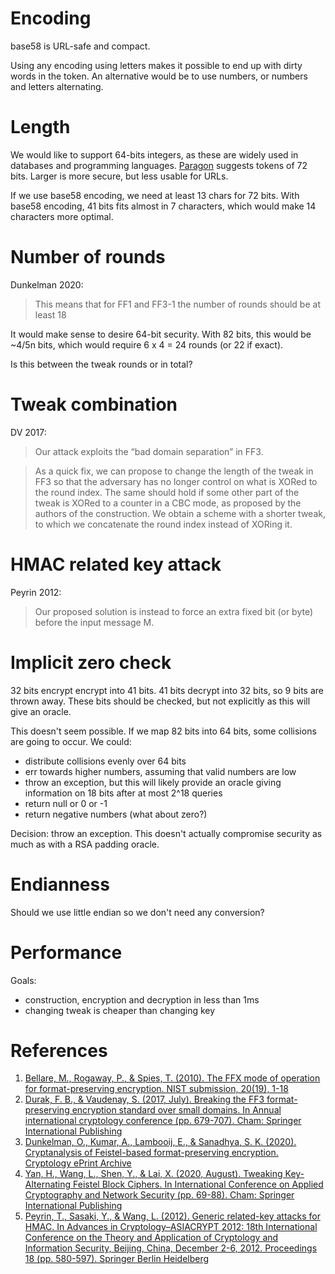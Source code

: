 # Encoding

base58 is URL-safe and compact.

Using any encoding using letters makes it possible to end up with dirty words in the token. An alternative would be to use numbers, or numbers and letters alternating.

# Length

We would like to support 64-bits integers, as these are widely used in databases and programming languages. [Paragon](https://paragonie.com/blog/2015/09/comprehensive-guide-url-parameter-encryption-in-php) suggests tokens of 72 bits. Larger is more secure, but less usable for URLs.

If we use base58 encoding, we need at least 13 chars for 72 bits. With base58 encoding, 41 bits fits almost in 7 characters, which would make 14 characters more optimal.

# Number of rounds

Dunkelman 2020:

> This means that for FF1 and FF3-1 the number of rounds should be at least 18

It would make sense to desire 64-bit security. With 82 bits, this would be ~4/5n bits, which would require 6 x 4 = 24 rounds (or 22 if exact).

Is this between the tweak rounds or in total?

# Tweak combination

DV 2017:

> Our attack exploits the “bad domain separation” in FF3.

> As a quick fix, we can propose to change the length of the tweak in FF3 so that
the adversary has no longer control on what is XORed to the round index. The
same should hold if some other part of the tweak is XORed to a counter in a
CBC mode, as proposed by the authors of the construction. We obtain a
scheme with a shorter tweak, to which we concatenate the round index instead
of XORing it.

# HMAC related key attack

Peyrin 2012:

> Our proposed solution is instead to force an extra fixed bit (or byte) before the input message M.

# Implicit zero check 

32 bits encrypt encrypt into 41 bits. 41 bits decrypt into 32 bits, so 9 bits are thrown away. These bits should be checked, but not explicitly as this will give an oracle.

This doesn't seem possible. If we map 82 bits into 64 bits, some collisions are going to occur. We could:

* distribute collisions evenly over 64 bits
* err towards higher numbers, assuming that valid numbers are low
* throw an exception, but this will likely provide an oracle giving information on 18 bits after at most 2^18 queries
* return null or 0 or -1
* return negative numbers (what about zero?)

Decision: throw an exception. This doesn't actually compromise security as much as with a RSA padding oracle.

# Endianness

Should we use little endian so we don't need any conversion?

# Performance

Goals:

- construction, encryption and decryption in less than 1ms
- changing tweak is cheaper than changing key

# References

1. [Bellare, M., Rogaway, P., & Spies, T. (2010). The FFX mode of operation for format-preserving encryption. NIST submission, 20(19), 1-18](https://csrc.nist.gov/CSRC/media/Projects/Block-Cipher-Techniques/documents/BCM/proposed-modes/ffx/ffx-spec.pdf)
1. [Durak, F. B., & Vaudenay, S. (2017, July). Breaking the FF3 format-preserving encryption standard over small domains. In Annual international cryptology conference (pp. 679-707). Cham: Springer International Publishing](https://infoscience.epfl.ch/record/231304/files/fpe_bps.pdf)
1. [Dunkelman, O., Kumar, A., Lambooij, E., & Sanadhya, S. K. (2020). Cryptanalysis of Feistel-based format-preserving encryption. Cryptology ePrint Archive](https://eprint.iacr.org/2020/1311.pdf)
1. [Yan, H., Wang, L., Shen, Y., & Lai, X. (2020, August). Tweaking Key-Alternating Feistel Block Ciphers. In International Conference on Applied Cryptography and Network Security (pp. 69-88). Cham: Springer International Publishing](https://infoscience.epfl.ch/record/279641/files/ACNS%202020.pdf)
1. [Peyrin, T., Sasaki, Y., & Wang, L. (2012). Generic related-key attacks for HMAC. In Advances in Cryptology–ASIACRYPT 2012: 18th International Conference on the Theory and Application of Cryptology and Information Security, Beijing, China, December 2-6, 2012. Proceedings 18 (pp. 580-597). Springer Berlin Heidelberg](https://eprint.iacr.org/2012/684.pdf)
